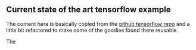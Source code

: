 ## Current state of the art tensorflow example
The content here is basically copied from the [github tensorflow repo](https://github.com/tensorflow/models/tree/master/official/mnist)
and a little bit refactored to make some of the goodies found there reusable.

The 
